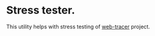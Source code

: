 # Stress tester.

This utility helps with stress testing of [web-tracer](https://github.com/r4start/web-tracer) project.
